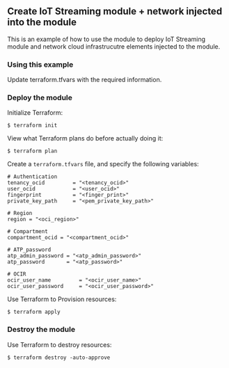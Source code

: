 ## Create IoT Streaming module + network injected into the module
This is an example of how to use the module to deploy IoT Streaming module and network cloud infrastrucutre elements injected to the module.
  
### Using this example
Update terraform.tfvars with the required information.

### Deploy the module
Initialize Terraform:
```
$ terraform init
```
View what Terraform plans do before actually doing it:
```
$ terraform plan
```

Create a `terraform.tfvars` file, and specify the following variables:

```
# Authentication
tenancy_ocid         = "<tenancy_ocid>"
user_ocid            = "<user_ocid>"
fingerprint          = "<finger_print>"
private_key_path     = "<pem_private_key_path>"

# Region
region = "<oci_region>"

# Compartment
compartment_ocid = "<compartment_ocid>"

# ATP_password
atp_admin_password = "<atp_admin_password>"
atp_password       = "<atp_password>"

# OCIR
ocir_user_name         = "<ocir_user_name>"
ocir_user_password     = "<ocir_user_password>"
```

Use Terraform to Provision resources:
```
$ terraform apply
```

### Destroy the module 

Use Terraform to destroy resources:
```
$ terraform destroy -auto-approve
```

